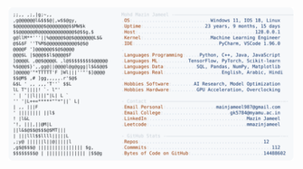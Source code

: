 <picture>
  <source srcset="https://raw.githubusercontent.com/mmazinjameel/mmazinjameel/main/dark_mode.svg?v=1755692413" media="(prefers-color-scheme: dark)">
  <img src="https://raw.githubusercontent.com/mmazinjameel/mmazinjameel/main/light_mode.svg?v=1755692413">
</picture>
